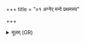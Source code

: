 +++
title = "०१ अग्नेर् मन्वे प्रथमस्य"

+++
<details><summary>मूलम् (GR)</summary>

अग्नेर् मन्वे प्रथमस्य प्रचेतसः  
पाञ्चजन्यस्य बहुधा यम् इन्धते ।  
विशोविशः प्रविशिवांसम् ईमहे  
स नो मुञ्चत्व् अंहसः ॥
</details>